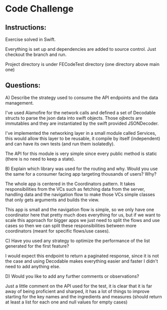# Code Challenge

## Instructions:
Exercise solved in Swift.

Everything is set up and dependencies are added to source control. Just checkout the branch and run.

Project directory is under FECodeTest directory (one directory above main one)

## Questions:

A) Describe the strategy used to consume the API endpoints and the data management.

I've used Alamofire for the network calls and defined a set of Decodable structs to parse the json data into swift objects. Those ojbects are immutables and they are instantiated by the swift provided JSONDecoder.

I've implemented the networking layer in a small module called Services, this would allow this layer to be reusable, it compile by itself (independent) and can have its own tests (and run them isolatedly).

The API for this module is very simple since every public method is static (there is no need to keep a state).

B) Explain which library was used for the routing and why. Would you use the same for a consumer facing app targeting thousands of users? Why?

The whole app is centered in the Coordinators pattern. It takes responsibilities from the VCs such as fetching data from the server, handling data and the navigation flow to make those VCs simple classes that only gets arguments and builds the view.

This app is small and the navigation flow is simple, so we only have one coordinator here that pretty much does everything for us, but if we want to scale this approach for bigger apps we just need to split the flows and use cases so then we can split these responsibilities between more coordinators (meant for specific flows/use cases).

C) Have you used any strategy to optimize the performance of the list generated for the first feature?

I would expect this endpoint to return a paginated response, since it is not the case and using Decodable makes everything easier and faster I didn't need to add anything else.

D) Would you like to add any further comments or observations?

Just a little comment on the API used for the test, it is clear that it is far away of being proficient and sharped, it has a lot of things to improve starting for the key names and the ingredients and measures (should return at least a list for each one and null values for empty cases)
